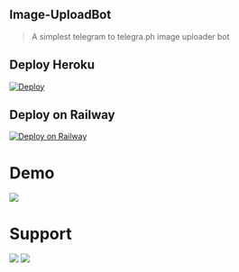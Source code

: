 ## Image-UploadBot

> A simplest telegram to telegra.ph image uploader bot

## Deploy Heroku

[![Deploy](https://www.herokucdn.com/deploy/button.svg)](https://heroku.com/deploy?template=https://github.com/RoyalKrrishna/Rex-Telegraph-Uploader)

## Deploy on Railway
[![Deploy on Railway](https://railway.app/button.svg)](https://railway.app/new/template?template=https%3A%2F%2Fgithub.com%2FREX-BOTZ%2FRex-Telegraph-Uploader&envs=API_HASH%2CAPI_ID%2CBOT_TOKEN&API_HASHDesc=Your+API_HASH+from+https%3A%2F%2Fmy.telegram.org%2Fapps&API_IDDesc=Your+API_ID+from+https%3A%2F%2Fmy.telegram.org%2Fapps&BOT_TOKENDesc=Your+Bot+token+from+%40Botfather&referralCode=RexBotz)

# Demo 
<a href="https://t.me/TeleUploaderRexBot"><img src="https://img.shields.io/badge/Telegraph Uploader Rex Bot-2cb6e0?style=for-the-badge&logo=telegram&logoColor=white"></a>

# Support 
<a href="https://telegram.me/REX_BOTS_SUPPORT"><img src="https://img.shields.io/badge/Support_Group-2cb6e0?style=for-the-badge&logo=telegram&logoColor=white"></a> <a href="https://telegram.me/REX_BOTZ"><img src="https://img.shields.io/badge/REX_BOTZ-2cb6e0?style=for-the-badge&logo=telegram&logoColor=white"></a>

